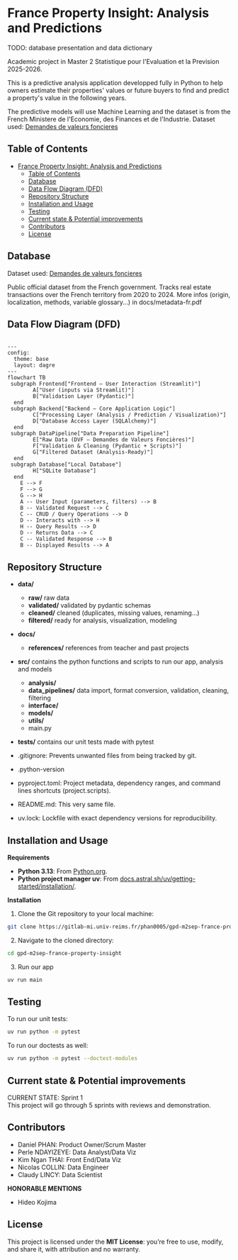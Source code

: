# France Property Insight: Analysis and Predictions

TODO: database presentation and data dictionary  

Academic project in Master 2 Statistique pour l'Evaluation et la Prevision 2025-2026.

This is a predictive analysis application developped fully in Python to help owners estimate their properties' values or future buyers to find and predict a property's value in the following years.

The predictive models will use Machine Learning and the dataset is from the French Ministere de l'Economie, des Finances et de l'Industrie.
Dataset used: [Demandes de valeurs foncieres](https://www.data.gouv.fr/datasets/demandes-de-valeurs-foncieres/)

## Table of Contents

- [France Property Insight: Analysis and Predictions](#france-property-insight-analysis-and-predictions)
  - [Table of Contents](#table-of-contents)
  - [Database](#database)
  - [Data Flow Diagram (DFD)](#data-flow-diagram-dfd)
  - [Repository Structure](#repository-structure)
  - [Installation and Usage](#installation-and-usage)
  - [Testing](#testing)
  - [Current state \& Potential improvements](#current-state--potential-improvements)
  - [Contributors](#contributors)
  - [License](#license)

## Database

Dataset used: [Demandes de valeurs foncieres](https://www.data.gouv.fr/datasets/demandes-de-valeurs-foncieres/)

Public official dataset from the French government. Tracks real estate transactions over the French territory from 2020 to 2024.
More infos (origin, localization, methods, variable glossary...) in docs/metadata-fr.pdf

## Data Flow Diagram (DFD)

```mermaid

---
config:
  theme: base
  layout: dagre
---
flowchart TB
 subgraph Frontend["Frontend — User Interaction (Streamlit)"]
        A["User (inputs via Streamlit)"]
        B["Validation Layer (Pydantic)"]
  end
 subgraph Backend["Backend — Core Application Logic"]
        C["Processing Layer (Analysis / Prediction / Visualization)"]
        D["Database Access Layer (SQLAlchemy)"]
  end
 subgraph DataPipeline["Data Preparation Pipeline"]
        E["Raw Data (DVF — Demandes de Valeurs Foncières)"]
        F["Validation & Cleaning (Pydantic + Scripts)"]
        G["Filtered Dataset (Analysis-Ready)"]
  end
 subgraph Database["Local Database"]
        H["SQLite Database"]
  end
    E --> F
    F --> G
    G --> H
    A -- User Input (parameters, filters) --> B
    B -- Validated Request --> C
    C -- CRUD / Query Operations --> D
    D -- Interacts with --> H
    H -- Query Results --> D
    D -- Returns Data --> C
    C -- Validated Response --> B
    B -- Displayed Results --> A

```

## Repository Structure

- **data/**
  - **raw/** raw data
  - **validated/** validated by pydantic schemas
  - **cleaned/** cleaned (duplicates, missing values, renaming...)
  - **filtered/** ready for analysis, visualization, modeling

- **docs/**
  - **references/** references from teacher and past projects

- **src/** contains the python functions and scripts to run our app, analysis and models
  - **analysis/**
  - **data_pipelines/** data import, format conversion, validation, cleaning, filtering
  - **interface/**
  - **models/**
  - **utils/**
  - main.py

- **tests/** contains our unit tests made with pytest

- .gitignore: Prevents unwanted files from being tracked by git.
- .python-version
- pyproject.toml: Project metadata, dependency ranges, and command lines shortcuts (project.scripts).
- README.md: This very same file.
- uv.lock: Lockfile with exact dependency versions for reproducibility.

## Installation and Usage

**Requirements**

- **Python 3.13**: From [Python.org](https://www.python.org/).
- **Python project manager uv**: From [docs.astral.sh/uv/getting-started/installation/](https://docs.astral.sh/uv/getting-started/installation/).

**Installation**

1. Clone the Git repository to your local machine:

```bash
git clone https://gitlab-mi.univ-reims.fr/phan0005/gpd-m2sep-france-property-insight.git
```

2. Navigate to the cloned directory:

```bash
cd gpd-m2sep-france-property-insight
```

3. Run our app

```bash
uv run main
```

## Testing

To run our unit tests:

```bash
uv run python -m pytest
```

To run our doctests as well:

```bash
uv run python -m pytest --doctest-modules
```

## Current state & Potential improvements

CURRENT STATE: Sprint 1  
This project will go through 5 sprints with reviews and demonstration.

## Contributors

- Daniel PHAN: Product Owner/Scrum Master
- Perle NDAYIZEYE: Data Analyst/Data Viz
- Kim Ngan THAI: Front End/Data Viz
- Nicolas COLLIN: Data Engineer
- Claudy LINCY: Data Scientist

**HONORABLE MENTIONS**

- Hideo Kojima

## License

This project is licensed under the **MIT License**: you’re free to use, modify, and share it, with attribution and no warranty.
